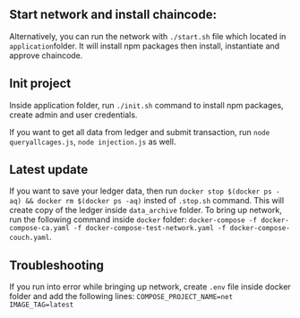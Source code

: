 ## Start network and install chaincode:

Alternatively, you can run the network with `./start.sh` file which located in `application`folder. It will install npm packages then install, instantiate and approve chaincode.

## Init project

Inside application folder, run `./init.sh` command to install npm packages, create admin and user credentials.

If you want to get all data from ledger and submit transaction, run `node queryallcages.js`, `node injection.js` as well.

## Latest update

If you want to save your ledger data, then run `docker stop $(docker ps -aq) && docker rm $(docker ps -aq)` insted of `.stop.sh` command. This will create copy of the ledger inside `data_archive` folder. To bring up network, run the following command inside `docker` folder:
`docker-compose -f docker-compose-ca.yaml -f docker-compose-test-network.yaml -f docker-compose-couch.yaml`. 

## Troubleshooting

If you run into error while bringing up network, create `.env` file inside docker folder and add the following lines:
`COMPOSE_PROJECT_NAME=net`
`IMAGE_TAG=latest`